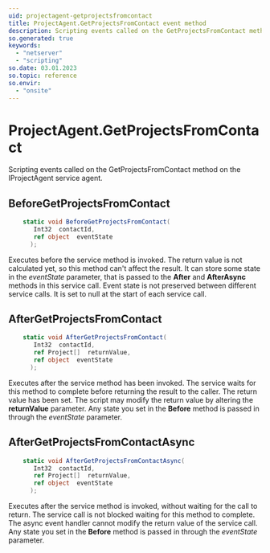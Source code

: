 ```yaml
---
uid: projectagent-getprojectsfromcontact
title: ProjectAgent.GetProjectsFromContact event method
description: Scripting events called on the GetProjectsFromContact method on the ProjectAgent service agent.
so.generated: true
keywords:
  - "netserver"
  - "scripting"
so.date: 03.01.2023
so.topic: reference
so.envir:
  - "onsite"
---
```

# ProjectAgent.GetProjectsFromContact

Scripting events called on the <see cref='M:SuperOffice.CRM.Services.IProjectAgent.GetProjectsFromContact'>GetProjectsFromContact</see> method on the <see cref='IProjectAgent'>IProjectAgent</see>  service agent.

## BeforeGetProjectsFromContact
```cs
    static void BeforeGetProjectsFromContact(
       Int32  contactId,
       ref object  eventState
      );
```
Executes before the service method is invoked.
The return value is not calculated yet, so this method can't affect the result.
It can store some state in the *eventState* parameter, that is passed to the **After** and **AfterAsync** methods in this service call.
Event state is not preserved between different service calls. It is set to null at the start of each service call.
## AfterGetProjectsFromContact
```cs
    static void AfterGetProjectsFromContact(
       Int32  contactId,
       ref Project[]  returnValue,
       ref object  eventState
      );
```
Executes after the service method has been invoked. The service waits for this method to complete before returning the result to the caller.
The return value has been set. The script may modify the return value by altering the **returnValue** parameter.
Any state you set in the **Before** method is passed in through the *eventState* parameter.
## AfterGetProjectsFromContactAsync
```cs
    static void AfterGetProjectsFromContactAsync(
       Int32  contactId,
       ref Project[]  returnValue,
       ref object  eventState
      );
```
Executes after the service method is invoked, without waiting for the call to return.
The service call is not blocked waiting for this method to complete.
The async event handler cannot modify the return value of the service call.
Any state you set in the **Before** method is passed in through the *eventState* parameter.

